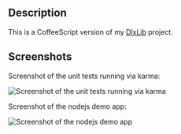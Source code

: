 
## Description

This is a CoffeeScript version of my [DlxLib](https://github.com/taylorjg/DlxLib "DlxLib") project.

## Screenshots

Screenshot of the unit tests running via karma:

![Screenshot of the unit tests running via karma](https://raw.github.com/taylorjg/DlxLib-CoffeeScript/master/Images/screenshot1.png)

Screenshot of the nodejs demo app:

![Screenshot of the nodejs demo app](https://raw.github.com/taylorjg/DlxLib-CoffeeScript/master/Images/screenshot2.png)
